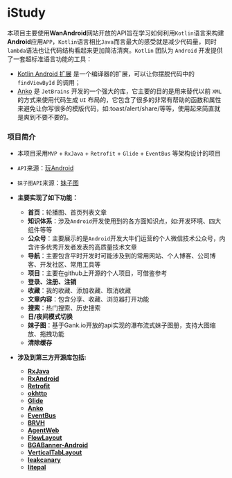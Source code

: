 # iStudy

本项目主要使用**WanAndroid**网站开放的API旨在学习如何利用`Kotlin`语言来构建**Android**应用`APP`，`Kotlin`语言相比`Java`而言最大的感受就是减少代码量，同时`lambda`语法也让代码结构看起来更加简洁清爽。`Kotlin` 团队为 `Android` 开发提供了一套超标准语言功能的工具：
- [Kotlin Android 扩展](https://www.kotlincn.net/docs/tutorials/android-plugin.html) 是一个编译器的扩展，可以让你摆脱代码中的 `findViewById` 的调用；
- [Anko](http://github.com/kotlin/anko) 是 `JetBrains` 开发的一个强大的库，它主要的目的是用来替代以前 `XML` 的方式来使用代码生成 `UI` 布局的，它包含了很多的非常有帮助的函数和属性来避免让你写很多的模版代码，如:toast/alert/share/等等，使用起来简直就是爽到不要不要的。

### 项目简介 
- 本项目采用`MVP` + `RxJava` + `Retrofit` + `Glide` + `EventBus` 等架构设计的项目  
- `API`来源：[玩Android](https://github.com/hongyangAndroid/wanandroid)
- `妹子图API`来源：[妹子图](http://gank.io/api/data/福利/20/1)
- **主要实现了如下功能：**   
  - **首页**：轮播图、首页列表文章
  - **知识体系**：涉及`Android`开发使用到的各方面知识点，如:开发环境、四大组件等等
  - **公众号**：主要展示的是`Android`开发大牛们运营的个人微信技术公众号，内含许多优秀开发者发表的高质量技术文章
  - **导航**：主要包含平时开发时可能涉及到的常用网站、个人博客、公司博客、开发社区、常用工具等
  - **项目**：主要在github上开源的个人项目，可借鉴参考
  - **登录、注册、注销**
  - **收藏**：我的收藏、添加收藏、取消收藏
  - **文章内容**：包含分享、收藏、浏览器打开功能
  - **搜索**：热门搜索、历史搜索
  - **日/夜间模式切换**
  - **妹子图**：基于Gank.io开放的api实现的瀑布流式妹子图册，支持大图缩放、拖拽功能
  - **清除缓存**
 
 - **涉及到第三方开源库包括:**  
    - **[RxJava](https://github.com/ReactiveX/RxJava)**
    - **[RxAndroid](https://github.com/ReactiveX/RxAndroid)**
    - **[Retrofit](https://github.com/square/retrofit)**
    - **[okhttp](https://github.com/square/okhttp)**
    - **[Glide](https://github.com/bumptech/glide)**
    - **[Anko](https://github.com/Kotlin/anko)**
    - **[EventBus](https://github.com/greenrobot/EventBus)**
    - **[BRVH](https://github.com/CymChad/BaseRecyclerViewAdapterHelper)**
    - **[AgentWeb](https://github.com/Justson/AgentWeb)**
    - **[FlowLayout](https://github.com/hongyangAndroid/FlowLayout)**
    - **[BGABanner-Android](https://github.com/bingoogolapple/BGABanner-Android)**
    - **[VerticalTabLayout](https://github.com/qstumn/VerticalTabLayout)**
    - **[leakcanary](https://github.com/square/leakcanary)**
    - **[litepal](https://github.com/LitePalFramework/LitePal)**
    

